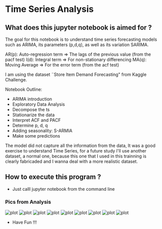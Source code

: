 # Time Series Analysis

## What does this jupyter notebook is aimed for  ?

The goal for this notebook is to understand time series forecasting models such as ARIMA, its parameters (p,d,q), as well as its variation SARIMA.

AR(p): Auto-regression term => The lags of the previous value (from the pacf test)
I(d):  Integral term        => For non-stationary differencing
MA(q): Moving Average       => For the error term (from the acf test)

I am using the dataset ¨Store Item Demand Forecasting" from Kaggle Challenge.

Notebook Outline:

- ARIMA introduction
- Exploratory Data Analysis
- Decompose the ts
- Stationarize the data
- Interpret ACF and PACF
- Determine p, d, q
- Adding seasonality: S-ARMIA
- Make some predictions
 
The model did  not capture all the information from the data, It was a good exercise to understand Time Series, for a future study I'll use another dataset, a normal one, because this one that I used in this trainning is clearly fabricaded and I wanna deal with a more realistic dataset.

## How to execute this program ?
- Just calll jupyter notebook from the command line

### Pics from Analysis
![plot](./pic1.png)
![plot](./pic2.png)
![plot](./pic3.png)
![plot](./pic4.png)
![plot](./pic5.png)
![plot](./pic6.png)
![plot](./pic7.png)
![plot](./pic8.png)
![plot](./pic9.png)
<!--<img src="./pic1.png">-->

- Have Fun !!!

